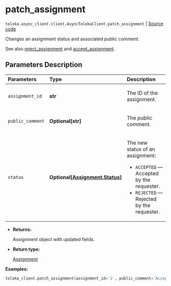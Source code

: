 # patch_assignment
`toloka.async_client.client.AsyncTolokaClient.patch_assignment` | [Source code](https://github.com/Toloka/toloka-kit/blob/v1.1.2/src/client/__init__.py#L0)

Changes an assignment status and associated public comment.


See also [reject_assignment](toloka.client.TolokaClient.reject_assignment.md) and [accept_assignment](toloka.client.TolokaClient.accept_assignment.md).

## Parameters Description

| Parameters | Type | Description |
| :----------| :----| :-----------|
`assignment_id`|**str**|<p>The ID of the assignment.</p>
`public_comment`|**Optional\[str\]**|<p>The public comment.</p>
`status`|**Optional\[[Assignment.Status](toloka.client.assignment.Assignment.Status.md)\]**|<p>The new status of an assignment:</p> <ul> <li>`ACCEPTED` — Accepted by the requester.</li> <li>`REJECTED` — Rejected by the requester.</li> </ul>

* **Returns:**

  Assignment object with updated fields.

* **Return type:**

  [Assignment](toloka.client.assignment.Assignment.md)

**Examples:**


```python
toloka_client.patch_assignment(assignment_id='1', public_comment='Accepted. Good job.', status='ACCEPTED')
```
